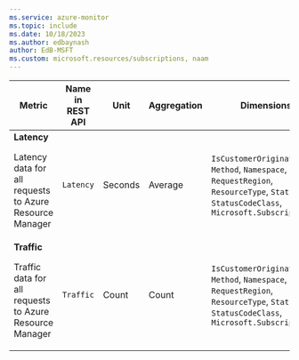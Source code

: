 ```yaml
---
ms.service: azure-monitor
ms.topic: include
ms.date: 10/18/2023
ms.author: edbaynash
author: EdB-MSFT
ms.custom: microsoft.resources/subscriptions, naam
---
```

<!--
NOTE:  This content is automatically generated using API calls to Azure. 
Any edits made on these files will be overwritten in the next run of the script. 
There is no benefit in editing these files directly.  
-->
  
  
|Metric|Name in REST API|Unit|Aggregation|Dimensions|Time Grains|DS Export|
|---|---|---|---|---|---|---|
|**Latency**<p><p>Latency data for all requests to Azure Resource Manager |`Latency` |Seconds |Average |`IsCustomerOriginated`, `Method`, `Namespace`, `RequestRegion`, `ResourceType`, `StatusCode`, `StatusCodeClass`, `Microsoft.SubscriptionId`|PT1M |No|
|**Traffic**<p><p>Traffic data for all requests to Azure Resource Manager |`Traffic` |Count |Count |`IsCustomerOriginated`, `Method`, `Namespace`, `RequestRegion`, `ResourceType`, `StatusCode`, `StatusCodeClass`, `Microsoft.SubscriptionId`|PT1M |No|